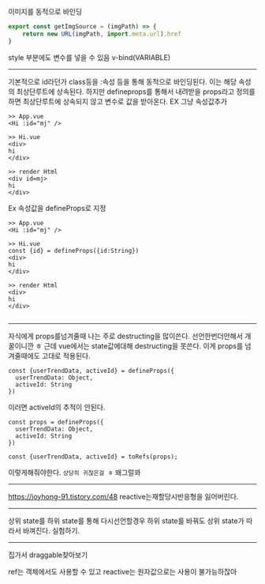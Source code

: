 
이미지를 동적으로 바인딩
```js
export const getImgSource = (imgPath) => {  
    return new URL(imgPath, import.meta.url).href  
}
```


style 부분에도 변수를 넣을 수 있음
v-bind(VARIABLE)

------
기본적으로 id라던가 class등을 :속성 등을 통해 동적으로 바인딩된다. 이는 해당 속성의 최상단루트에 상속된다.  하지만 defineprops를 통해서 내려받을 props라고 정의를 하면 최상단루트에 상속되지 않고 변수로 값을 받아온다.
EX  그냥 속성값추가
```
>> App.vue
<Hi :id="mj" />

>> Hi.vue
<div>
hi
</div>

>> render Html
<div id=mj>
hi
</div>
```
Ex 속성값을 defineProps로 지정
```
>> App.vue
<Hi :id="mj" />

>> Hi.vue
const {id} = defineProps({id:String})
<div>
hi
</div>

>> render Html
<div>
hi
</div>


```
----
자식에게 props를넘겨줄때 나는 주로 destructing을 많이쓴다. 선언한번더안해서 개꿀이니깐 ㅎ
근데 vue에서는 state값에대해 destructing을 못쓴다. 이게 props를 넘겨줄때에도 고대로 적용된다.
```
const {userTrendData, activeId} = defineProps({  
  userTrendData: Object,  
  activeId: String  
})
```
이러면 activeId의 추적이 안된다.

```
const props = defineProps({  
  userTrendData: Object,  
  activeId: String  
})  
  
const {userTrendData, activeId} = toRefs(props);
```
이렇게해줘야한다.
`상당히 귀찮은걸 ㅎ`
왜그럴꽈

------
https://joyhong-91.tistory.com/48
reactive는재할당시반응형을 잃어버린다.

----
상위 state를 하위 state를 통해 다시선언할경우 하위 state를 바꿔도 상위 state가 따라서 바껴진다.
실험하기.

---
집가서 draggable찾아보기


ref는 객체에서도 사용할 수 있고 reactive는 원자값으로는 사용이 불가능하잖아
